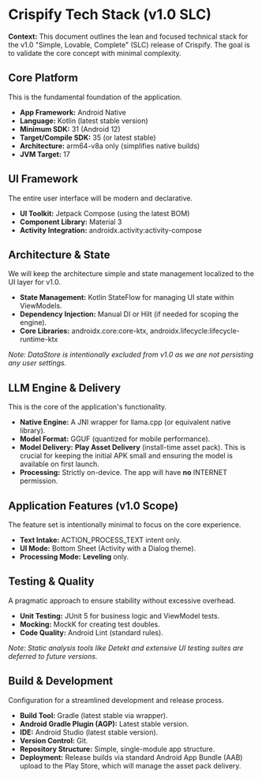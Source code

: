 # **Crispify Tech Stack (v1.0 SLC)**

**Context:** This document outlines the lean and focused technical stack for the v1.0 "Simple, Lovable, Complete" (SLC) release of Crispify. The goal is to validate the core concept with minimal complexity.

## **Core Platform**

This is the fundamental foundation of the application.

* **App Framework:** Android Native  
* **Language:** Kotlin (latest stable version)  
* **Minimum SDK:** 31 (Android 12\)  
* **Target/Compile SDK:** 35 (or latest stable)  
* **Architecture:** arm64-v8a only (simplifies native builds)  
* **JVM Target:** 17

## **UI Framework**

The entire user interface will be modern and declarative.

* **UI Toolkit:** Jetpack Compose (using the latest BOM)  
* **Component Library:** Material 3  
* **Activity Integration:** androidx.activity:activity-compose

## **Architecture & State**

We will keep the architecture simple and state management localized to the UI layer for v1.0.

* **State Management:** Kotlin StateFlow for managing UI state within ViewModels.  
* **Dependency Injection:** Manual DI or Hilt (if needed for scoping the engine).  
* **Core Libraries:** androidx.core:core-ktx, androidx.lifecycle:lifecycle-runtime-ktx

*Note: DataStore is intentionally excluded from v1.0 as we are not persisting any user settings.*

## **LLM Engine & Delivery**

This is the core of the application's functionality.

* **Native Engine:** A JNI wrapper for llama.cpp (or equivalent native library).  
* **Model Format:** GGUF (quantized for mobile performance).  
* **Model Delivery:** **Play Asset Delivery** (install-time asset pack). This is crucial for keeping the initial APK small and ensuring the model is available on first launch.  
* **Processing:** Strictly on-device. The app will have **no** INTERNET permission.

## **Application Features (v1.0 Scope)**

The feature set is intentionally minimal to focus on the core experience.

* **Text Intake:** ACTION\_PROCESS\_TEXT intent only.  
* **UI Mode:** Bottom Sheet (Activity with a Dialog theme).  
* **Processing Mode:** **Leveling** only.

## **Testing & Quality**

A pragmatic approach to ensure stability without excessive overhead.

* **Unit Testing:** JUnit 5 for business logic and ViewModel tests.  
* **Mocking:** MockK for creating test doubles.  
* **Code Quality:** Android Lint (standard rules).

*Note: Static analysis tools like Detekt and extensive UI testing suites are deferred to future versions.*

## **Build & Development**

Configuration for a streamlined development and release process.

* **Build Tool:** Gradle (latest stable via wrapper).  
* **Android Gradle Plugin (AGP):** Latest stable version.  
* **IDE:** Android Studio (latest stable version).  
* **Version Control:** Git.  
* **Repository Structure:** Simple, single-module app structure.  
* **Deployment:** Release builds via standard Android App Bundle (AAB) upload to the Play Store, which will manage the asset pack delivery.